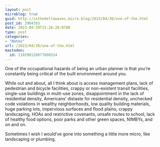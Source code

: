 ```yaml
---
layout: post
microblog: true
guid: http://inthedeltawaves.micro.blog/2023/04/30/one-of-the.html
post_id: 2904783
date: 2023-04-30T15:26:28-0700
type: post
categories:
- "Notes"
url: /2023/04/30/one-of-the.html
mastodon:
  id: 110290120877698524
---
```

<p>One of the occupational hazards of being an urban planner is that you’re constantly being critical of the built environment around you. </p>
<p>While out and about, all I think about is access management plans, lack of pedestrian and bicycle facilities, crappy or non-existent transit facilities, single-use buildings in multi-use zones, disappointment in the lack of residential density, Americans’ distaste for residential density, unchecked code violations in wealthy neighborhoods, low quality building materials, huge parking lots, impervious surfaces and flood plains, crappy landscaping, HOAs and restrictive covenants, unsafe routes to school, lack of healthy food options, poor parks and other green spaces, NIMBYs, and on and on. </p>
<p>Sometimes I wish I would’ve gone into something a little more micro, like landscaping or plumbing.</p>
